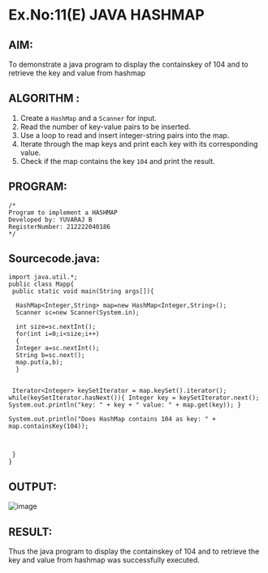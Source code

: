 # Ex.No:11(E) JAVA HASHMAP

## AIM:

To demonstrate a java program to display the containskey of 104 and to retrieve the key and value from hashmap

## ALGORITHM :

1. Create a `HashMap` and a `Scanner` for input.
2. Read the number of key-value pairs to be inserted.
3. Use a loop to read and insert integer-string pairs into the map.
4. Iterate through the map keys and print each key with its corresponding value.
5. Check if the map contains the key `104` and print the result.

## PROGRAM:

```
/*
Program to implement a HASHMAP
Developed by: YUVARAJ B
RegisterNumber: 212222040186
*/
```

## Sourcecode.java:

```
import java.util.*;
public class Mapp{
 public static void main(String args[]){

  HashMap<Integer,String> map=new HashMap<Integer,String>();
  Scanner sc=new Scanner(System.in);

  int size=sc.nextInt();
  for(int i=0;i<size;i++)
  {
  Integer a=sc.nextInt();
  String b=sc.next();
  map.put(a,b);
  }


 Iterator<Integer> keySetIterator = map.keySet().iterator(); while(keySetIterator.hasNext()){ Integer key = keySetIterator.next(); System.out.println("key: " + key + " value: " + map.get(key)); }

System.out.println("Does HashMap contains 104 as key: " + map.containsKey(104));



 }
}
```

## OUTPUT:

![image](https://github.com/user-attachments/assets/afa3308f-1b3e-4099-94d4-297bba455c95)

## RESULT:

Thus the java program to display the containskey of 104 and to retrieve the key and value from hashmap was successfully executed.
